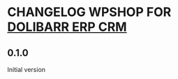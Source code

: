 # CHANGELOG WPSHOP FOR <a href="https://www.dolibarr.org">DOLIBARR ERP CRM</a>

## 0.1.0
Initial version

